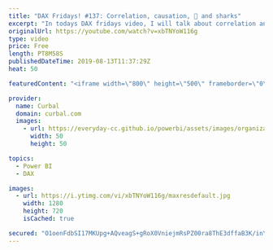 ```yaml
---
title: "DAX Fridays! #137: Correlation, causation, 🍦 and sharks"
excerpt: "In todays DAX fridays video, I will talk about correlation and causation and how you can try to prove causation once you find correlation between two variables.  Spurious correlations website: https://www.tylervigen.com/spurious-correlations Image source:https://www.reddit.com/r/shittyaskscience/comments/19gv2e/why_exactly_does_increased_sales_in_ice_cream"
originalUrl: https://youtube.com/watch?v=xbTNYoW116g
type: video
price: Free
length: PT8M58S
publishedDateTime: 2019-08-13T11:37:29Z
heat: 50

featuredContent: "<iframe width=\"800\" height=\"500\" frameborder=\"0\" src=\"https://www.youtube.com/embed/xbTNYoW116g\" allow=\"accelerometer; autoplay; encrypted-media; gyroscope; picture-in-picture\" allowfullscreen></iframe>"

provider:
  name: Curbal
  domain: curbal.com
  images:
    - url: https://everyday-cc.github.io/powerbi/assets/images/organizations/curbal.com-50x50.jpg
      width: 50
      height: 50

topics:
  - Power BI
  - DAX

images:
  - url: https://i.ytimg.com/vi/xbTNYoW116g/maxresdefault.jpg
    width: 1280
    height: 720
    isCached: true

secured: "O1oenFdbSI17MKUpg+AQveagS+gRoX0VniejmRsPZ00ra8ThE3dffaB3K/inYX+PgRUz4PWnOWfvCVhhX44kh0d6VXdqcjB+9O8mpCY0ShLe2OvjO5JKPu6x0bsCV+sb9vvTPBv+HM8IxhmdKKRnsGMM4JRIHZXsx1wMDYH09p2ar1ZvuIqQVWAkMo61JGn1xHhlh/yK9T9IRZVmK7KKQkV15dF7r+5hkk+UNxsgL9ysITGJ36Ap6JMM57u+82FGBrSDxsw9U/nBKat7uk8P7zbv3tYAw/LsSU4kAcGvhd+HlytBoR2nrLkpgL1wkxqdKfBLai4H9/uWrYs653itzD5MDPwYd9NPnUUY7WAI1QKC3e0ZmujHaF8wC06s3QDJfhv42b8o3szl0eXRFRAgVDk8vGvbZI/z7QePxqeEOAc=;zwFA7KhYVLwI6tUsq6bp2w=="
---
```


